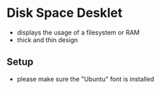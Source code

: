 # Disk Space Desklet
- displays the usage of a filesystem or RAM
- thick and thin design

## Setup
- please make sure the "Ubuntu" font is installed
